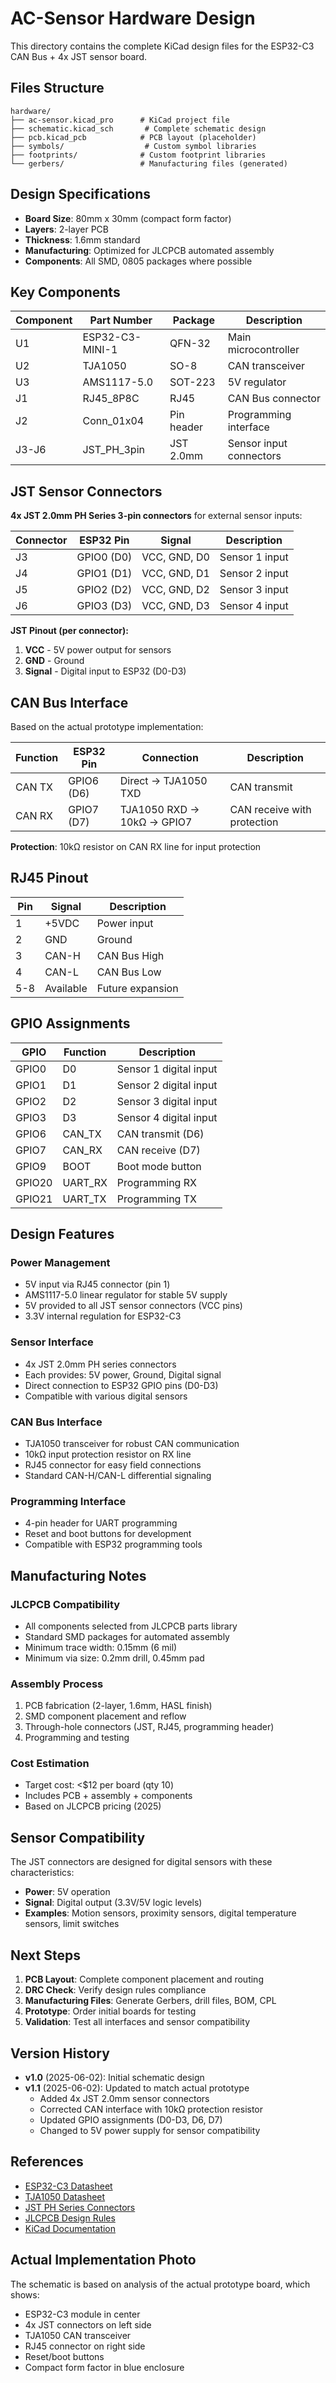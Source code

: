 # AC-Sensor Hardware Design

This directory contains the complete KiCad design files for the ESP32-C3 CAN Bus + 4x JST sensor board.

## Files Structure

```
hardware/
├── ac-sensor.kicad_pro      # KiCad project file
├── schematic.kicad_sch       # Complete schematic design
├── pcb.kicad_pcb            # PCB layout (placeholder)
├── symbols/                  # Custom symbol libraries
├── footprints/              # Custom footprint libraries
└── gerbers/                 # Manufacturing files (generated)
```

## Design Specifications

- **Board Size**: 80mm x 30mm (compact form factor)
- **Layers**: 2-layer PCB
- **Thickness**: 1.6mm standard
- **Manufacturing**: Optimized for JLCPCB automated assembly
- **Components**: All SMD, 0805 packages where possible

## Key Components

| Component | Part Number | Package | Description |
|-----------|-------------|---------|-------------|
| U1 | ESP32-C3-MINI-1 | QFN-32 | Main microcontroller |
| U2 | TJA1050 | SO-8 | CAN transceiver |
| U3 | AMS1117-5.0 | SOT-223 | 5V regulator |
| J1 | RJ45_8P8C | RJ45 | CAN Bus connector |
| J2 | Conn_01x04 | Pin header | Programming interface |
| J3-J6 | JST_PH_3pin | JST 2.0mm | Sensor input connectors |

## JST Sensor Connectors

**4x JST 2.0mm PH Series 3-pin connectors** for external sensor inputs:

| Connector | ESP32 Pin | Signal | Description |
|-----------|-----------|--------|-------------|
| J3 | GPIO0 (D0) | VCC, GND, D0 | Sensor 1 input |
| J4 | GPIO1 (D1) | VCC, GND, D1 | Sensor 2 input |
| J5 | GPIO2 (D2) | VCC, GND, D2 | Sensor 3 input |
| J6 | GPIO3 (D3) | VCC, GND, D3 | Sensor 4 input |

**JST Pinout (per connector):**
1. **VCC** - 5V power output for sensors
2. **GND** - Ground
3. **Signal** - Digital input to ESP32 (D0-D3)

## CAN Bus Interface

Based on the actual prototype implementation:

| Function | ESP32 Pin | Connection | Description |
|----------|-----------|------------|-------------|
| CAN TX | GPIO6 (D6) | Direct → TJA1050 TXD | CAN transmit |
| CAN RX | GPIO7 (D7) | TJA1050 RXD → 10kΩ → GPIO7 | CAN receive with protection |

**Protection**: 10kΩ resistor on CAN RX line for input protection

## RJ45 Pinout

| Pin | Signal | Description |
|-----|--------|-------------|
| 1 | +5VDC | Power input |
| 2 | GND | Ground |
| 3 | CAN-H | CAN Bus High |
| 4 | CAN-L | CAN Bus Low |
| 5-8 | Available | Future expansion |

## GPIO Assignments

| GPIO | Function | Description |
|------|----------|-------------|
| GPIO0 | D0 | Sensor 1 digital input |
| GPIO1 | D1 | Sensor 2 digital input |
| GPIO2 | D2 | Sensor 3 digital input |
| GPIO3 | D3 | Sensor 4 digital input |
| GPIO6 | CAN_TX | CAN transmit (D6) |
| GPIO7 | CAN_RX | CAN receive (D7) |
| GPIO9 | BOOT | Boot mode button |
| GPIO20 | UART_RX | Programming RX |
| GPIO21 | UART_TX | Programming TX |

## Design Features

### Power Management
- 5V input via RJ45 connector (pin 1)
- AMS1117-5.0 linear regulator for stable 5V supply
- 5V provided to all JST sensor connectors (VCC pins)
- 3.3V internal regulation for ESP32-C3

### Sensor Interface
- 4x JST 2.0mm PH series connectors
- Each provides: 5V power, Ground, Digital signal
- Direct connection to ESP32 GPIO pins (D0-D3)
- Compatible with various digital sensors

### CAN Bus Interface
- TJA1050 transceiver for robust CAN communication
- 10kΩ input protection resistor on RX line
- RJ45 connector for easy field connections
- Standard CAN-H/CAN-L differential signaling

### Programming Interface
- 4-pin header for UART programming
- Reset and boot buttons for development
- Compatible with ESP32 programming tools

## Manufacturing Notes

### JLCPCB Compatibility
- All components selected from JLCPCB parts library
- Standard SMD packages for automated assembly
- Minimum trace width: 0.15mm (6 mil)
- Minimum via size: 0.2mm drill, 0.45mm pad

### Assembly Process
1. PCB fabrication (2-layer, 1.6mm, HASL finish)
2. SMD component placement and reflow
3. Through-hole connectors (JST, RJ45, programming header)
4. Programming and testing

### Cost Estimation
- Target cost: <$12 per board (qty 10)
- Includes PCB + assembly + components
- Based on JLCPCB pricing (2025)

## Sensor Compatibility

The JST connectors are designed for digital sensors with these characteristics:
- **Power**: 5V operation
- **Signal**: Digital output (3.3V/5V logic levels)
- **Examples**: Motion sensors, proximity sensors, digital temperature sensors, limit switches

## Next Steps

1. **PCB Layout**: Complete component placement and routing
2. **DRC Check**: Verify design rules compliance  
3. **Manufacturing Files**: Generate Gerbers, drill files, BOM, CPL
4. **Prototype**: Order initial boards for testing
5. **Validation**: Test all interfaces and sensor compatibility

## Version History

- **v1.0** (2025-06-02): Initial schematic design
- **v1.1** (2025-06-02): Updated to match actual prototype
  - Added 4x JST 2.0mm sensor connectors
  - Corrected CAN interface with 10kΩ protection resistor
  - Updated GPIO assignments (D0-D3, D6, D7)
  - Changed to 5V power supply for sensor compatibility

## References

- [ESP32-C3 Datasheet](https://www.espressif.com/sites/default/files/documentation/esp32-c3_datasheet_en.pdf)
- [TJA1050 Datasheet](https://www.nxp.com/docs/en/data-sheet/TJA1050.pdf)
- [JST PH Series Connectors](https://www.jst-mfg.com/product/detail_e.php?series=199)
- [JLCPCB Design Rules](https://jlcpcb.com/capabilities/pcb-capabilities)
- [KiCad Documentation](https://docs.kicad.org/)

## Actual Implementation Photo

The schematic is based on analysis of the actual prototype board, which shows:
- ESP32-C3 module in center
- 4x JST connectors on left side
- TJA1050 CAN transceiver
- RJ45 connector on right side  
- Reset/boot buttons
- Compact form factor in blue enclosure
